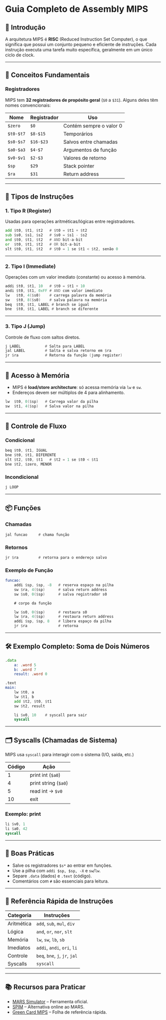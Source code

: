 
# Guia Completo de Assembly MIPS

## 📌 Introdução

A arquitetura MIPS é **RISC** (Reduced Instruction Set Computer), o que significa que possui um conjunto pequeno e eficiente de instruções. Cada instrução executa uma tarefa muito específica, geralmente em um único ciclo de clock.

---

## 🧠 Conceitos Fundamentais

### Registradores

MIPS tem **32 registradores de propósito geral** (`$0` a `$31`). Alguns deles têm nomes convencionais:

| Nome | Registrador | Uso                     |
|------|-------------|--------------------------|
| `$zero` | `$0`     | Contém sempre o valor 0   |
| `$t0-$t7` | `$8-$15` | Temporários              |
| `$s0-$s7` | `$16-$23` | Salvos entre chamadas    |
| `$a0-$a3` | `$4-$7` | Argumentos de função     |
| `$v0-$v1` | `$2-$3` | Valores de retorno       |
| `$sp`     | `$29`   | Stack pointer            |
| `$ra`     | `$31`   | Return address           |

---

## 🧮 Tipos de Instruções

### 1. **Tipo R (Register)**

Usadas para operações aritméticas/lógicas entre registradores.

```asm
add $t0, $t1, $t2   # $t0 = $t1 + $t2
sub $s0, $s1, $s2   # $s0 = $s1 - $s2
and $t0, $t1, $t2   # AND bit-a-bit
or  $t0, $t1, $t2   # OR bit-a-bit
slt $t0, $t1, $t2   # $t0 = 1 se $t1 < $t2, senão 0
```

---

### 2. **Tipo I (Immediate)**

Operações com um valor imediato (constante) ou acesso à memória.

```asm
addi $t0, $t1, 10   # $t0 = $t1 + 10
andi $t0, $t1, 0xFF # AND com valor imediato
lw   $t0, 4($s0)    # carrega palavra da memória
sw   $t0, 8($s0)    # salva palavra na memória
beq  $t0, $t1, LABEL # branch se igual
bne  $t0, $t1, LABEL # branch se diferente
```

---

### 3. **Tipo J (Jump)**

Controle de fluxo com saltos diretos.

```asm
j LABEL           # Salta para LABEL
jal LABEL         # Salta e salva retorno em $ra
jr $ra            # Retorna da função (jump register)
```

---

## 🧰 Acesso à Memória

- MIPS é **load/store architecture**: só acessa memória via `lw` e `sw`.
- Endereços devem ser múltiplos de 4 para alinhamento.

```asm
lw  $t0, 0($sp)   # Carrega valor da pilha
sw  $t1, 4($sp)   # Salva valor na pilha
```

---

## 🔁 Controle de Fluxo

### Condicional

```asm
beq $t0, $t1, IGUAL
bne $t0, $t1, DIFERENTE
slt $t2, $t0, $t1   # $t2 = 1 se $t0 < $t1
bne $t2, $zero, MENOR
```

### Incondicional

```asm
j LOOP
```

---

## 📦 Funções

### Chamadas

```asm
jal funcao     # chama função
```

### Retornos

```asm
jr $ra         # retorna para o endereço salvo
```

### Exemplo de Função

```asm
funcao:
    addi $sp, $sp, -8   # reserva espaço na pilha
    sw $ra, 4($sp)      # salva return address
    sw $s0, 0($sp)      # salva registrador s0

    # corpo da função

    lw $s0, 0($sp)      # restaura s0
    lw $ra, 4($sp)      # restaura return address
    addi $sp, $sp, 8    # libera espaço da pilha
    jr $ra              # retorna
```

---

## 🛠️ Exemplo Completo: Soma de Dois Números

```asm
.data
    a: .word 5
    b: .word 7
    result: .word 0

.text
main:
    lw $t0, a
    lw $t1, b
    add $t2, $t0, $t1
    sw $t2, result

    li $v0, 10    # syscall para sair
    syscall
```

---

## 🗂️ Syscalls (Chamadas de Sistema)

MIPS usa `syscall` para interagir com o sistema (I/O, saída, etc.)

| Código | Ação                   |
|--------|------------------------|
| 1      | print int (`$a0`)      |
| 4      | print string (`$a0`)   |
| 5      | read int  → `$v0`      |
| 10     | exit                   |

### Exemplo: print

```asm
li $v0, 1
li $a0, 42
syscall
```

---

## 🧪 Boas Práticas

- Salve os registradores `$s*` ao entrar em funções.
- Use a pilha com `addi $sp, $sp, -X` e `sw`/`lw`.
- Separe `.data` (dados) e `.text` (código).
- Comentários com `#` são essenciais para leitura.

---

## 📎 Referência Rápida de Instruções

| Categoria    | Instruções                   |
|--------------|------------------------------|
| Aritmética   | `add`, `sub`, `mul`, `div`   |
| Lógica       | `and`, `or`, `nor`, `slt`    |
| Memória      | `lw`, `sw`, `lb`, `sb`       |
| Imediatos    | `addi`, `andi`, `ori`, `li`  |
| Controle     | `beq`, `bne`, `j`, `jr`, `jal` |
| Syscalls     | `syscall`                    |

---

## 📚 Recursos para Praticar

- [MARS Simulator](http://courses.missouristate.edu/KenVollmar/mars/) – Ferramenta oficial.
- [SPIM](https://spimsimulator.github.io/) – Alternativa online ao MARS.
- [Green Card MIPS](https://inst.eecs.berkeley.edu/~cs61c/fa17/img/mips-green-sheet.pdf) – Folha de referência rápida.
